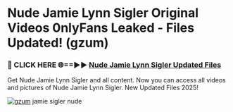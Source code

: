 # Nude Jamie Lynn Sigler Original Videos 0nlyFans Leaked - Files Updated! (gzum)

<h3>🔴 CLICK HERE 🌐==►► <a href="https://tinyurl.com/52m3yx9h" rel="nofollow">Nude Jamie Lynn Sigler Updated Files</a></h3>

Get Nude Jamie Lynn Sigler and all content. Now you can access all videos and pictures of Nude Jamie Lynn Sigler. New Updated Files 2025!

[![gzum](https://i.imgur.com/TnHtlc8.gif)](https://tinyurl.com/52m3yx9h)
jamie sigler nude